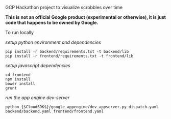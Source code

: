 GCP Hackathon project to visualize scrobbles over time

**This is not an official Google product (experimental or otherwise), it is just code that happens to be owned by Google.**

To run locally

*setup python environment and dependencies*

	pip install -r backend/requirements.txt -t backend/lib
	pip install -r frontend/requirements.txt -t frontend/lib


*setup javascript dependencies*

	cd frontend
	npm install
	bower install
	grunt

*run the app engine dev-server*

	python {$CloudSDK$}/google_appengine/dev_appserver.py dispatch.yaml backend/backend.yaml frontend/frontend.yaml
